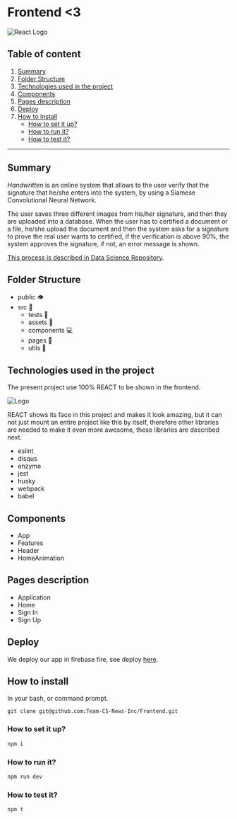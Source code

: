 # Frontend <3

![React Logo](https://bs-uploads.toptal.io/blackfish-uploads/blog/post/seo/og_image_file/og_image/16097/react-context-api-4929b3703a1a7082d99b53eb1bbfc31f.png)

## Table of content

1. [Summary](#summary)
2. [Folder Structure](#folder-structure)
3. [Technologies used in the project](#technologies-used-in-the-project)
4. [Components](#components)
5. [Pages description](#pages-description)
6. [Deploy](#deploy)
7. [How to install](#how-to-install)
    * [How to set it up?](#how-to-set-it-up)
    * [How to run it?](#how-to-run-it)
    * [How to test it?](#how-to-test-it)

---

## Summary

*Handwritten* is an online system that allows to the user verify that the signature that he/she enters into the system, by using a Siamese Convolutional Neural Network.

The user saves three different images from his/her signature, and then they are uploaded into a database. When the user has to certified a document or a file, he/she upload the document and then the system asks for a signature to prove the real user wants to certified, if the verification is above 90%, the system approves the signature, if not, an error message is shown.

[This process is described in Data Science Repository](https://github.com/SWAT-Handwritten-Recognition/DataScience#siamese-neural-networks-to-compare-two-signatures).

## Folder Structure

- public :eye: 
- src :file_folder: 
  - tests :arrows_counterclockwise: 
  - assets :baggage_claim: 
  - components :computer: 
  - pages :page_facing_up: 
  - utils :100: 

## Technologies used in the project

The present project use 100% REACT to be shown in the frontend.

![Logo](https://lh3.googleusercontent.com/proxy/owX_K0_PR2dsVFiJnaAG0u2CWdcKRaQXnk0nIONQwMHBEL9V5cVFdvyrAKngGkClvKR3AV337ubV-I36PnKjhEA3X0s_IGAmjfAM64UrTg)

REACT shows its face in this project and makes it look amazing, but it can not just mount an entire project like this by itself, therefore other libraries are needed to make it even more awesome, these libraries are described next.
* eslint
* disqus
* enzyme
* jest
* husky
* webpack
* babel

## Components

* App
* Features
* Header
* HomeAnimation

## Pages description

* Application
* Home
* Sign In
* Sign Up

## Deploy

We deploy our app in firebase fire, see deploy [here]().

## How to install

In your bash, or command prompt.
```
git clone git@github.com:Team-C5-News-Inc/Frontend.git
```
### How to set it up?
```javascript
npm i
```
### How to run it?
```javascript
npm run dev
```
### How to test it?
```javascript
npm t
```
